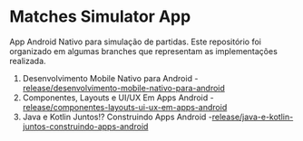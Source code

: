 # Matches Simulator App

App Android Nativo para simulação de partidas. Este repositório foi organizado em algumas branches que representam as implementações realizada.

1. Desenvolvimento Mobile Nativo para Android
-[release/desenvolvimento-mobile-nativo-para-android](https://github.com/robsonpa/matches-simulator-app/tree/release/desenvolvimento-mobile-nativo-para-android)
2. Componentes, Layouts e UI/UX Em Apps Android
-[release/componentes-layouts-ui-ux-em-apps-android](https://github.com/robsonpa/matches-simulator-app/tree/release/componentes-layouts-ui-ux-em-apps-android)
3. Java e Kotlin Juntos!? Construindo Apps Android
-[release/java-e-kotlin-juntos-construindo-apps-android](https://github.com/robsonpa/matches-simulator-app/tree/release/release/java-e-kotlin-juntos-construindo-apps-android)

